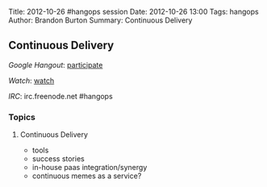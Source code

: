 Title: 2012-10-26 #hangops session
Date: 2012-10-26 13:00
Tags: hangops
Author: Brandon Burton
Summary: Continuous Delivery

## Continuous Delivery

_Google Hangout_: [participate](https://plus.google.com/hangouts/_/c6563543acfe2b99550d62b0ed0bd2c9d7f874b7?authuser=0&hl=en-GB)

_Watch_: [watch](http://youtu.be/ctkQ1Au5lp4)

_IRC_: irc.freenode.net #hangops

### Topics
1. Continuous Delivery

    - tools
    - success stories
    - in-house paas integration/synergy
    - continuous memes as a service?
